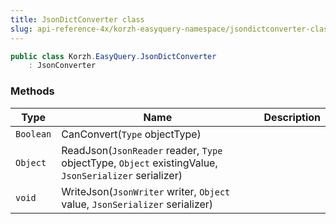 ```yaml
---
title: JsonDictConverter class
slug: api-reference-4x/korzh-easyquery-namespace/jsondictconverter-class
---
```



```csharp
public class Korzh.EasyQuery.JsonDictConverter
    : JsonConverter

```

### Methods

| Type | Name | Description | 
| --- | --- | --- | 
| `Boolean` | CanConvert(`Type` objectType) |  | 
| `Object` | ReadJson(`JsonReader` reader, `Type` objectType, `Object` existingValue, `JsonSerializer` serializer) |  | 
| `void` | WriteJson(`JsonWriter` writer, `Object` value, `JsonSerializer` serializer) |  |